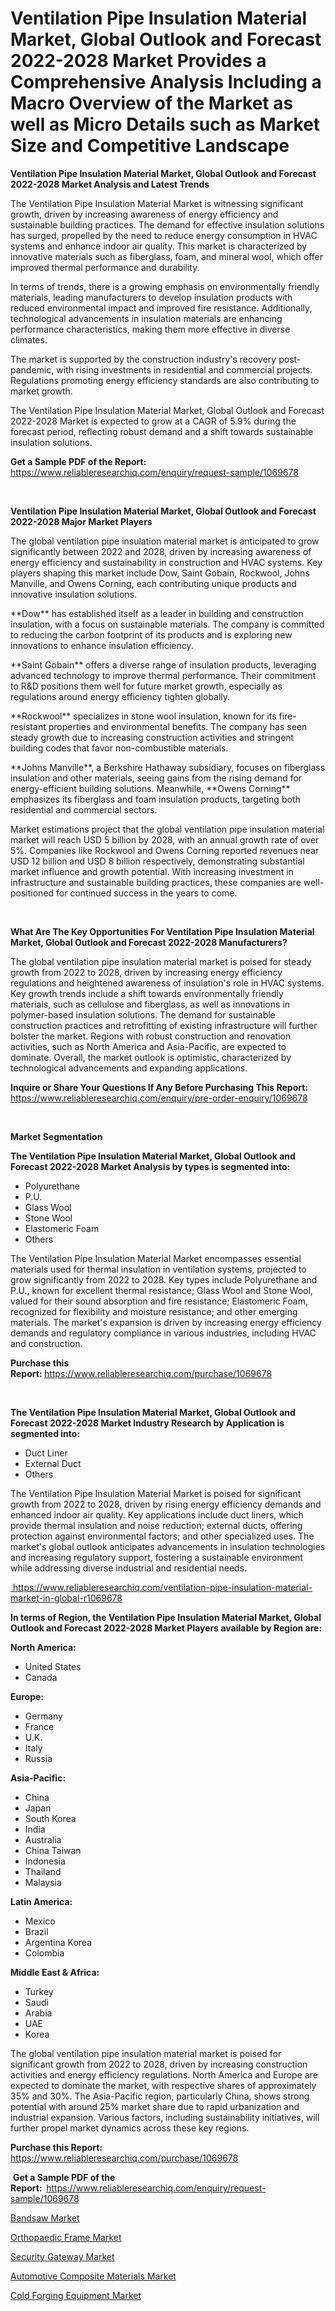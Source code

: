 <p><h1>Ventilation Pipe Insulation Material Market, Global Outlook and Forecast 2022-2028 Market Provides a Comprehensive Analysis Including a Macro Overview of the Market as well as Micro Details such as Market Size and Competitive Landscape</h1></p><p><strong>Ventilation Pipe Insulation Material Market, Global Outlook and Forecast 2022-2028 Market Analysis and Latest Trends</strong></p>
<p><p>The Ventilation Pipe Insulation Material Market is witnessing significant growth, driven by increasing awareness of energy efficiency and sustainable building practices. The demand for effective insulation solutions has surged, propelled by the need to reduce energy consumption in HVAC systems and enhance indoor air quality. This market is characterized by innovative materials such as fiberglass, foam, and mineral wool, which offer improved thermal performance and durability.</p><p>In terms of trends, there is a growing emphasis on environmentally friendly materials, leading manufacturers to develop insulation products with reduced environmental impact and improved fire resistance. Additionally, technological advancements in insulation materials are enhancing performance characteristics, making them more effective in diverse climates.</p><p>The market is supported by the construction industry's recovery post-pandemic, with rising investments in residential and commercial projects. Regulations promoting energy efficiency standards are also contributing to market growth. </p><p>The Ventilation Pipe Insulation Material Market, Global Outlook and Forecast 2022-2028 Market is expected to grow at a CAGR of 5.9% during the forecast period, reflecting robust demand and a shift towards sustainable insulation solutions.</p></p>
<p><strong>Get a Sample PDF of the Report:&nbsp;</strong> <a href="https://www.reliableresearchiq.com/enquiry/request-sample/1069678">https://www.reliableresearchiq.com/enquiry/request-sample/1069678</a></p>
<p>&nbsp;</p>
<p><strong>Ventilation Pipe Insulation Material Market, Global Outlook and Forecast 2022-2028 Major Market Players</strong></p>
<p><p>The global ventilation pipe insulation material market is anticipated to grow significantly between 2022 and 2028, driven by increasing awareness of energy efficiency and sustainability in construction and HVAC systems. Key players shaping this market include Dow, Saint Gobain, Rockwool, Johns Manville, and Owens Corning, each contributing unique products and innovative insulation solutions.</p><p>**Dow** has established itself as a leader in building and construction insulation, with a focus on sustainable materials. The company is committed to reducing the carbon footprint of its products and is exploring new innovations to enhance insulation efficiency. </p><p>**Saint Gobain** offers a diverse range of insulation products, leveraging advanced technology to improve thermal performance. Their commitment to R&D positions them well for future market growth, especially as regulations around energy efficiency tighten globally. </p><p>**Rockwool** specializes in stone wool insulation, known for its fire-resistant properties and environmental benefits. The company has seen steady growth due to increasing construction activities and stringent building codes that favor non-combustible materials.</p><p>**Johns Manville**, a Berkshire Hathaway subsidiary, focuses on fiberglass insulation and other materials, seeing gains from the rising demand for energy-efficient building solutions. Meanwhile, **Owens Corning** emphasizes its fiberglass and foam insulation products, targeting both residential and commercial sectors.</p><p>Market estimations project that the global ventilation pipe insulation material market will reach USD 5 billion by 2028, with an annual growth rate of over 5%. Companies like Rockwool and Owens Corning reported revenues near USD 12 billion and USD 8 billion respectively, demonstrating substantial market influence and growth potential. With increasing investment in infrastructure and sustainable building practices, these companies are well-positioned for continued success in the years to come.</p></p>
<p>&nbsp;</p>
<p><strong>What Are The Key Opportunities For Ventilation Pipe Insulation Material Market, Global Outlook and Forecast 2022-2028 Manufacturers?</strong></p>
<p><p>The global ventilation pipe insulation material market is poised for steady growth from 2022 to 2028, driven by increasing energy efficiency regulations and heightened awareness of insulation's role in HVAC systems. Key growth trends include a shift towards environmentally friendly materials, such as cellulose and fiberglass, as well as innovations in polymer-based insulation solutions. The demand for sustainable construction practices and retrofitting of existing infrastructure will further bolster the market. Regions with robust construction and renovation activities, such as North America and Asia-Pacific, are expected to dominate. Overall, the market outlook is optimistic, characterized by technological advancements and expanding applications.</p></p>
<p><strong>Inquire or Share Your Questions If Any Before Purchasing This Report:</strong> <a href="https://www.reliableresearchiq.com/enquiry/pre-order-enquiry/1069678">https://www.reliableresearchiq.com/enquiry/pre-order-enquiry/1069678</a></p>
<p>&nbsp;</p>
<p><strong>Market Segmentation</strong></p>
<p><strong>The Ventilation Pipe Insulation Material Market, Global Outlook and Forecast 2022-2028 Market Analysis by types is segmented into:</strong></p>
<p><ul><li>Polyurethane</li><li>P.U.</li><li>Glass Wool</li><li>Stone Wool</li><li>Elastomeric Foam</li><li>Others</li></ul></p>
<p><p>The Ventilation Pipe Insulation Material Market encompasses essential materials used for thermal insulation in ventilation systems, projected to grow significantly from 2022 to 2028. Key types include Polyurethane and P.U., known for excellent thermal resistance; Glass Wool and Stone Wool, valued for their sound absorption and fire resistance; Elastomeric Foam, recognized for flexibility and moisture resistance; and other emerging materials. The market's expansion is driven by increasing energy efficiency demands and regulatory compliance in various industries, including HVAC and construction.</p></p>
<p><strong>Purchase this Report:&nbsp;</strong><a href="https://www.reliableresearchiq.com/purchase/1069678">https://www.reliableresearchiq.com/purchase/1069678</a></p>
<p>&nbsp;</p>
<p><strong>The Ventilation Pipe Insulation Material Market, Global Outlook and Forecast 2022-2028 Market Industry Research by Application is segmented into:</strong></p>
<p><ul><li>Duct Liner</li><li>External Duct</li><li>Others</li></ul></p>
<p><p>The Ventilation Pipe Insulation Material Market is poised for significant growth from 2022 to 2028, driven by rising energy efficiency demands and enhanced indoor air quality. Key applications include duct liners, which provide thermal insulation and noise reduction; external ducts, offering protection against environmental factors; and other specialized uses. The market's global outlook anticipates advancements in insulation technologies and increasing regulatory support, fostering a sustainable environment while addressing diverse industrial and residential needs.</p></p>
<p><a href="https://www.reliableresearchiq.com/ventilation-pipe-insulation-material-market-in-global-r1069678">&nbsp;https://www.reliableresearchiq.com/ventilation-pipe-insulation-material-market-in-global-r1069678</a></p>
<p><strong>In terms of Region, the Ventilation Pipe Insulation Material Market, Global Outlook and Forecast 2022-2028 Market Players available by Region are:</strong></p>
<p>
    <p> <strong> North America: </strong>
        <ul>
            <li>United States</li>
            <li>Canada</li>
        </ul>
        </p> 
    <p> <strong> Europe: </strong>
        <ul>
            <li>Germany</li>
            <li>France</li>
            <li>U.K.</li>
            <li>Italy</li>
            <li>Russia</li>
        </ul>
        </p> 
    <p> <strong> Asia-Pacific: </strong>
        <ul>
            <li>China</li>
            <li>Japan</li>
            <li>South Korea</li>
            <li>India</li>
            <li>Australia</li>
            <li>China Taiwan</li>
            <li>Indonesia</li>
            <li>Thailand</li>
            <li>Malaysia</li>
        </ul>
        </p> 
    <p> <strong> Latin America: </strong>
        <ul>
            <li>Mexico</li>
            <li>Brazil</li>
            <li>Argentina Korea</li>
            <li>Colombia</li>
        </ul>
        </p> 
    <p> <strong> Middle East & Africa: </strong>
        <ul>
            <li>Turkey</li>
            <li>Saudi</li>
            <li>Arabia</li>
            <li>UAE</li>
            <li>Korea</li>
        </ul>
    </p>
    </p>
<p><p>The global ventilation pipe insulation material market is poised for significant growth from 2022 to 2028, driven by increasing construction activities and energy efficiency regulations. North America and Europe are expected to dominate the market, with respective shares of approximately 35% and 30%. The Asia-Pacific region, particularly China, shows strong potential with around 25% market share due to rapid urbanization and industrial expansion. Various factors, including sustainability initiatives, will further propel market dynamics across these key regions.</p></p>
<p><strong>Purchase this Report: </strong><a href="https://www.reliableresearchiq.com/purchase/1069678">https://www.reliableresearchiq.com/purchase/1069678</a></p>
<p>&nbsp;<strong>Get a Sample PDF of the Report:&nbsp;&nbsp;</strong><a href="https://www.reliableresearchiq.com/enquiry/request-sample/1069678">https://www.reliableresearchiq.com/enquiry/request-sample/1069678</a></p>
<p><strong></strong></p>
<p><p><a href="https://www.linkedin.com/pulse/evaluating-global-bandsaw-market-trends-growth-opportunities-ic1be?trackingId=rGCazKObQsuY9R%2F%2B21IwlQ%3D%3D">Bandsaw Market</a></p><p><a href="https://www.linkedin.com/pulse/orthopaedic-frame-market-global-regional-analysis-2024-2xdze?trackingId=O3EiZGmSRiCpBSzWLnOLHA%3D%3D">Orthopaedic Frame Market</a></p><p><a href="https://www.linkedin.com/pulse/security-gateway-market-revolution-2024-2031-trends-shaping-u1d3c?trackingId=pJRaHURPThGhJWcYCBb1Ww%3D%3D">Security Gateway Market</a></p><p><a href="https://www.linkedin.com/pulse/automotive-composite-materials-market-size-share-growth-t97ne?trackingId=ME1v1JpFRhSheNDdTDhlzw%3D%3D">Automotive Composite Materials Market</a></p><p><a href="https://www.linkedin.com/pulse/cold-forging-equipment-market-global-regional-analysis-ti4ae?trackingId=lbCFAvETSXKXYmUz8AhMBw%3D%3D">Cold Forging Equipment Market</a></p></p>